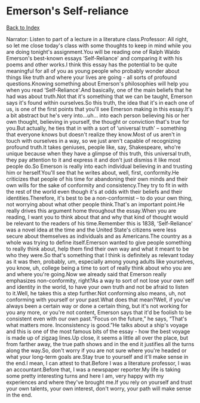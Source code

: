 # Emerson's Self-reliance
[Back to Index](https://github.com/windows10010/tpoExtractor/blog/master/README.md)

Narrator: Listen to part of a lecture in a literature class.Professor: All right, so let me close today's class with some thoughts to keep in mind while you are doing tonight's assignment.You will be reading one of Ralph Waldo Emerson's best-known essays ‘Self-Reliance' and comparing it with his poems and other works.I think this essay has the potential to be quite meaningful for all of you as young people who probably wonder about things like truth and where your lives are going - all sorts of profound questions.Knowing something about Emerson's philosophies will help you when you read ‘Self-Reliance'.And basically, one of the main beliefs that he had was about truth.Not that it's something that we can be taught, Emerson says it's found within ourselves.So this truth, the idea that it's in each one of us, is one of the first points that you'll see Emerson making in this essay.It's a bit abstract but he's very into...uh... into each person believing his or her own thought, believing in yourself, the thought or conviction that's true for you.But actually, he ties that in with a sort of ‘universal truth' – something that everyone knows but doesn't realize they know.Most of us aren't in touch with ourselves in a way, so we just aren't capable of recognizing profound truth.It takes geniuses, people like, say, Shakespeare, who're unique because when they have a glimpse of this truth, this universal truth, they pay attention to it and express it and don't just dismiss it like most people do.So Emerson is really into each individual believing in and trusting him or herself.You'll see that he writes about, well, first, conformity.He criticizes that people of his time for abandoning their own minds and their own wills for the sake of conformity and consistency.They try to fit in with the rest of the world even though it's at odds with their beliefs and their identities.Therefore, it's best to be a non-conformist – to do your own thing, not worrying about what other people think.That's an important point.He really drives this argument home throughout the essay.When you are reading, I want you to think about that and why that kind of thought would be relevant to the readers of his time.Remember this is 1838, ‘Self-Reliance' was a novel idea at the time and the United State's citizens were less secure about themselves as individuals and as Americans.The country as a whole was trying to define itself.Emerson wanted to give people something to really think about, help them find their own way and what it meant to be who they were.So that's something that I think is definitely as relevant today as it was then, probably, um, especially among young adults like yourselves, you know, uh, college being a time to sort of really think about who you are and where you're going.Now we already said that Emerson really emphasizes non-conformity, right?As a way to sort of not lose your own self and identity in the world, to have your own truth and not be afraid to listen to it.Well, he takes this a step further.Not conforming also means, uh, not conforming with yourself or your past.What does that mean?Well, if you've always been a certain way or done a certain thing, but it's not working for you any more, or you're not content, Emerson says that it'd be foolish to be consistent even with our own past.“Focus on the future,” he says, “That's what matters more. Inconsistency is good.”He talks about a ship's voyage and this is one of the most famous bits of the essay - how the best voyage is made up of zigzag lines.Up close, it seems a little all over the place, but from farther away, the true path shows and in the end it justifies all the turns along the way.So, don't worry if you are not sure where you're headed or what your long-term goals are.Stay true to yourself and it'll make sense in the end.I mean, I can attest to that.Before I was a literature professor, I was an accountant.Before that, I was a newspaper reporter.My life is taking some pretty interesting turns and here I am, very happy with my experiences and where they've brought me.If you rely on yourself and trust your own talents, your own interest, don't worry, your path will make sense in the end.
 